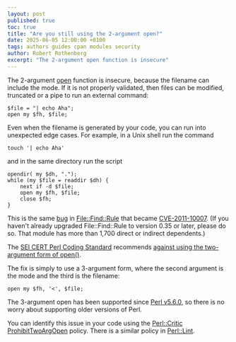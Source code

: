 ```yaml
---
layout: post
published: true
toc: true
title: "Are you still using the 2-argument open?"
date: 2025-06-05 12:00:00 +0100
tags: authors guides cpan modules security
author: Robert Rothenberg
excerpt: "The 2-argument open function is insecure"
---
```


The 2-argument [open](https://metacpan.org/pod/perlfunc#open) function is insecure, because the filename can include the mode.
If it is not properly validated, then files can be modified, truncated or a pipe to run an external command:

    $file = "| echo Aha";
    open my $fh, $file;

Even when the filename is generated by your code, you can run into unexpected edge cases.
For example, in a Unix shell run the command

    touch '| echo Aha'

and in the same directory run the script

    opendir( my $dh, ".");
    while (my $file = readdir $dh) {
        next if -d $file;
        open my $fh, $file;
        close $fh;
    }

This is the same [bug](https://rt.cpan.org/Ticket/Display.html?id=64504) in [File::Find::Rule](https://metacpan.org/dist/File-Find-Rule) that became [CVE-2011-10007](https://lists.security.metacpan.org/cve-announce/msg/30183067/).
(If you haven't already upgraded File::Find::Rule to version 0.35 or later, please do so. That module has more than 1,700 direct or indirect dependents.)

The [SEI CERT Perl Coding Standard](https://wiki.sei.cmu.edu/confluence/display/perl/SEI+CERT+Perl+Coding+Standard?src=sidebar)
recommends [against using the two-argument form of open()](https://wiki.sei.cmu.edu/confluence/pages/viewpage.action?pageId=88890543).

The fix is simply to use a 3-argument form, where the second argument is the mode and the third is the filename:

    open my $fh, '<', $file;

The 3-argument open has been supported since [Perl v5.6.0](https://metacpan.org/release/GSAR/perl-5.6.0/view/pod/perldelta.pod#open()-with-more-than-two-arguments), so there is no worry about supporting older versions of Perl.

You can identify this issue in your code using the [Perl::Critic](https://metacpan.org/dist/Perl-Critic) [ProhibitTwoArgOpen](https://metacpan.org/pod/Perl::Critic::Policy::InputOutput::ProhibitTwoArgOpen) policy.
There is a similar policy in [Perl::Lint](https://metacpan.org/dist/Perl-Lint).
